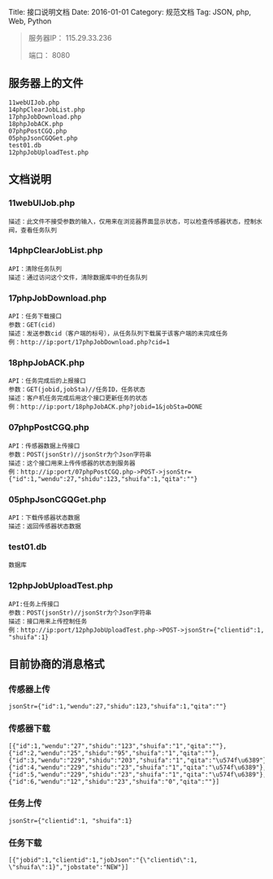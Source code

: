 Title:		接口说明文档
Date:		2016-01-01
Category:	规范文档
Tag:		JSON, php, Web, Python

>服务器IP：	115.29.33.236
>
>端口：		8080

## 服务器上的文件

	11webUIJob.php
	14phpClearJobList.php
	17phpJobDownload.php
	18phpJobACK.php
	07phpPostCGQ.php
	05phpJsonCGQGet.php
	test01.db
	12phpJobUploadTest.php

## 文档说明

### 11webUIJob.php
	描述：此文件不接受参数的输入，仅用来在浏览器界面显示状态，可以检查传感器状态，控制水阀，查看任务队列

### 14phpClearJobList.php
	API：清除任务队列
	描述：通过访问这个文件，清除数据库中的任务队列

### 17phpJobDownload.php
	API：任务下载接口
	参数：GET(cid)
	描述：发送参数cid（客户端的标号），从任务队列下载属于该客户端的未完成任务
	例：http://ip:port/17phpJobDownload.php?cid=1

### 18phpJobACK.php
	API：任务完成后的上报接口
	参数：GET(jobid,jobSta)//任务ID，任务状态
	描述：客户机任务完成后用这个接口更新任务的状态
	例：http://ip:port/18phpJobACK.php?jobid=1&jobSta=DONE

### 07phpPostCGQ.php
	API：传感器数据上传接口
	参数：POST(jsonStr)//jsonStr为个Json字符串
	描述：这个接口用来上传传感器的状态到服务器
	例：http://ip:port/07phpPostCGQ.php->POST->jsonStr={"id":1,"wendu":27,"shidu":123,"shuifa":1,"qita":""}

### 05phpJsonCGQGet.php
	API：下载传感器状态数据
	描述：返回传感器状态数据

### test01.db
	数据库

### 12phpJobUploadTest.php
	API:任务上传接口
	参数：POST(jsonStr)//jsonStr为个Json字符串
	描述：接口用来上传控制任务
	例：http://ip:port/12phpJobUploadTest.php->POST->jsonStr={"clientid":1, "shuifa":1}

## 目前协商的消息格式

### 传感器上传
```
jsonStr={"id":1,"wendu":27,"shidu":123,"shuifa":1,"qita":""}
```

### 传感器下载
```
[{"id":1,"wendu":"27","shidu":"123","shuifa":"1","qita":""},
{"id":2,"wendu":"25","shidu":"95","shuifa":"1","qita":""},
{"id":3,"wendu":"229","shidu":"203","shuifa":"1","qita":"\u574f\u6389"},
{"id":4,"wendu":"229","shidu":"23","shuifa":"1","qita":"\u574f\u6389"},
{"id":5,"wendu":"229","shidu":"23","shuifa":"1","qita":"\u574f\u6389"},
{"id":6,"wendu":"12","shidu":"23","shuifa":"0","qita":""}]
```

### 任务上传
	jsonStr={"clientid":1, "shuifa":1}

### 任务下载
	[{"jobid":1,"clientid":1,"jobJson":"{\"clientid\":1, \"shuifa\":1}","jobstate":"NEW"}]